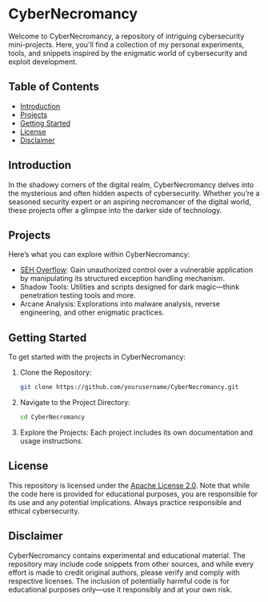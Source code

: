 # CyberNecromancy

Welcome to CyberNecromancy, a repository of intriguing cybersecurity mini-projects. Here, you'll find a collection of my personal experiments, tools, and snippets inspired by the enigmatic world of cybersecurity and exploit development.

## Table of Contents

- [Introduction](#introduction)
- [Projects](#projects)
- [Getting Started](#getting-started)
- [License](#license)
- [Disclaimer](#disclaimer)

## Introduction

In the shadowy corners of the digital realm, CyberNecromancy delves into the mysterious and often hidden aspects of cybersecurity. Whether you’re a seasoned security expert or an aspiring necromancer of the digital world, these projects offer a glimpse into the darker side of technology.

## Projects

Here’s what you can explore within CyberNecromancy:

- [SEH Overflow](seh_overflow_exploit/): Gain unauthorized control over a vulnerable application by manipulating its structured exception handling mechanism.
- Shadow Tools: Utilities and scripts designed for dark magic—think penetration testing tools and more.
- Arcane Analysis: Explorations into malware analysis, reverse engineering, and other enigmatic practices.

## Getting Started

To get started with the projects in CyberNecromancy:

1. Clone the Repository:
   ```bash
   git clone https://github.com/yourusername/CyberNecromancy.git
   ```

2. Navigate to the Project Directory:
   ```bash
   cd CyberNecromancy
   ```

3. Explore the Projects: Each project includes its own documentation and usage instructions.

## License

This repository is licensed under the [Apache License 2.0](LICENSE). Note that while the code here is provided for educational purposes, you are responsible for its use and any potential implications. Always practice responsible and ethical cybersecurity.

## Disclaimer

CyberNecromancy contains experimental and educational material. The repository may include code snippets from other sources, and while every effort is made to credit original authors, please verify and comply with respective licenses. The inclusion of potentially harmful code is for educational purposes only—use it responsibly and at your own risk.
